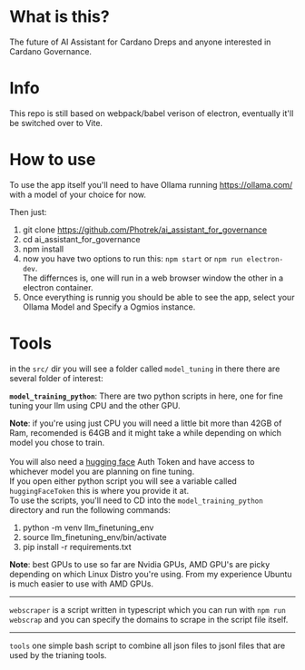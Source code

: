 # What is this?

The future of AI Assistant for Cardano Dreps and anyone interested in Cardano Governance.

# Info
This repo is still based on webpack/babel verison of electron, eventually it'll be switched over to Vite.

# How to use

To use the app itself you'll need to have Ollama running https://ollama.com/ with a model of your choice for now.

Then just:

1. git clone https://github.com/Photrek/ai_assistant_for_governance
2. cd ai_assistant_for_governance
3. npm install
4. now you have two options to run this: `npm start` or `npm run electron-dev`. <br />
   The differnces is, one will run in a web browser window the other in a electron container.
5. Once everything is runnig you should be able to see the app, select your Ollama Model and Specify a Ogmios instance.


# Tools
in the `src/` dir you will see a folder called `model_tuning` in there there are several folder of interest: <br />

**`model_training_python`**: There are two python scripts in here, one for fine tuning your llm using CPU and the other GPU.<br />

**Note**: if you're using just CPU you will need a little bit more than 42GB of Ram, recomended is 64GB and it might take a while depending on which model you chose to train.
<br /><br />
You will also need a [hugging face](https://huggingface.co/) Auth Token and have access to whichever model you are planning on fine tuning.
<br />
If you open either python script you will see a variable called `huggingFaceToken` this is where you provide it at.
<br />
To use the scripts, you'll need to CD into the `model_training_python` directory and run the following commands:

1)  python -m venv llm_finetuning_env
2)  source llm_finetuning_env/bin/activate
3)  pip install -r requirements.txt

**Note**: best GPUs to use so far are Nvidia GPUs, AMD GPU's are picky depending on which Linux Distro you're using. 
From my experience Ubuntu is much easier to use with AMD GPUs.
<br /><hr />

`webscraper` is a script written in typescript which you can run with `npm run webscrap` and you can specify the domains to scrape in the script file itself.
<br /><hr />

`tools` one simple bash script to combine all json files to jsonl files that are used by the trianing tools.
